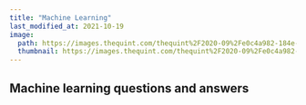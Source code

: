 ```yaml
---
title: "Machine Learning"
last_modified_at: 2021-10-19
image: 
  path: https://images.thequint.com/thequint%2F2020-09%2Fe0c4a982-184e-4bfc-b5a9-1dde79cc8717%2FMeme_Accountability__1_.png
  thumbnail: https://images.thequint.com/thequint%2F2020-09%2Fe0c4a982-184e-4bfc-b5a9-1dde79cc8717%2FMeme_Accountability__1_.png
---
```


## Machine learning questions and answers

